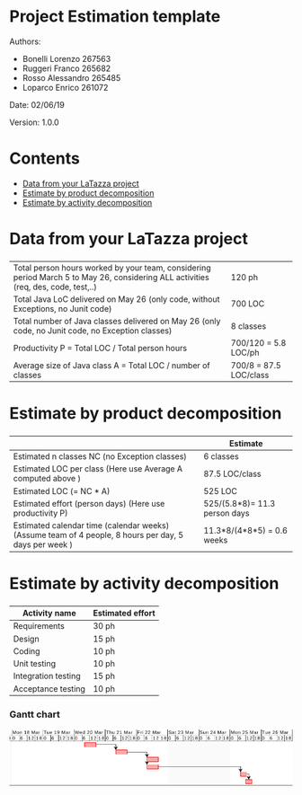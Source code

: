 # Project Estimation  template

Authors:
* Bonelli Lorenzo 267563  
* Ruggeri Franco 265682  
* Rosso Alessandro 265485  
* Loparco Enrico 261072  

Date: 02/06/19

Version: 1.0.0


# Contents

- [Data from your LaTazza project](#data-from-your-latazza-project)
- [Estimate by product decomposition](#estimate-by-product-decomposition)
- [Estimate by activity decomposition ](#estimate-by-activity-decomposition)


# Data from your LaTazza project

###

| | |
| ----------- | ------------------------------- | 
|         Total person hours  worked by your  team, considering period March 5 to May 26, considering ALL activities (req, des, code, test,..)    | 120 ph  |             
|Total Java LoC delivered on May 26 (only code, without Exceptions, no Junit code) | 700 LOC |
| Total number of Java classes delivered on May 26 (only code, no Junit code, no Exception classes)| 8 classes |
| Productivity P = Total LOC / Total person hours | 700/120 = 5.8 LOC/ph |
|Average size of Java class A = Total LOC / number of classes | 700/8 = 87.5 LOC/class |


# Estimate by product decomposition

### 

|             | Estimate                        |             
| ----------- | ------------------------------- |  
| Estimated n classes NC (no Exception classes)  |                6  classes           |             
| Estimated LOC per class  (Here use Average A computed above )      |            87.5 LOC/class                | 
| Estimated LOC (= NC * A) | 525 LOC |
| Estimated effort  (person days) (Here use productivity P)  | 525/(5.8\*8)= 11.3 person days                                    |      
| Estimated calendar time (calendar weeks) (Assume team of 4 people, 8 hours per day, 5 days per week ) |       11.3*8/(4\*8\*5) = 0.6 weeks           |               


# Estimate by activity decomposition

### 

|         Activity name    | Estimated effort    |             
| ----------- | ------------------------------- | 
| Requirements | 30 ph |
| Design | 15 ph |
| Coding | 10 ph |
| Unit testing | 10 ph |
| Integration testing | 15 ph |
| Acceptance testing | 10 ph |


### Gantt chart

![Gantt chart](figures/gantt_chart.png)

